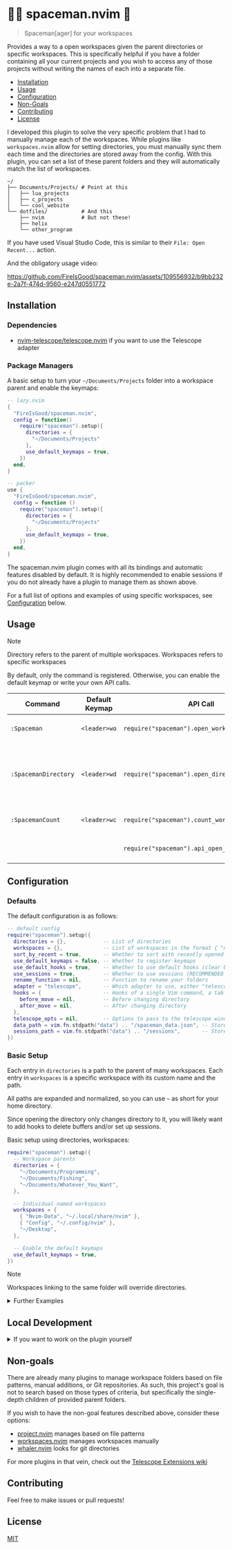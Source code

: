 # 👨‍🚀 spaceman.nvim 🚧

> Spaceman\[ager\] for your workspaces

Provides a way to a open workspaces given the parent directories or specific workspaces. This is specifically helpful if
you have a folder containing all your current projects and you wish to access any of those projects without writing the
names of each into a separate file.

- [Installation](#list-of-text-objects)
- [Usage](#configuration)
- [Configuration](#configuration)
- [Non-Goals](#non-goals)
- [Contributing](#contributing)
- [License](#license)

I developed this plugin to solve the very specific problem that I had to manually manage each of the workspaces. While
plugins like `workspaces.nvim` allow for setting directories, you must manually sync them each time and the directories
are stored away from the config. With this plugin, you can set a list of these parent folders and they will
automatically match the list of workspaces.

```text
~/
├── Documents/Projects/ # Point at this
│   ├── lua_projects
│   ├── c_projects
│   └── cool_website
└── dotfiles/           # And this
    ├── nvim            # But not these!
    ├── helix
    └── other_program
```

If you have used Visual Studio Code, this is similar to their `File: Open Recent...` action.

And the obligatory usage video:

https://github.com/FireIsGood/spaceman.nvim/assets/109556932/b9bb232e-2a7f-474d-9560-e247d0551772

## Installation

### Dependencies

- [nvim-telescope/telescope.nvim](https://github.com/nvim-telescope/telescope.nvim) if you want to use the Telescope
  adapter

### Package Managers

A basic setup to turn your `~/Documents/Projects` folder into a workspace parent and enable the keymaps:

```lua
-- lazy.nvim
{
  "FireIsGood/spaceman.nvim",
  config = function()
    require("spaceman").setup({
      directories = {
        "~/Documents/Projects"
      },
      use_default_keymaps = true,
    })
  end,
}

-- packer
use {
  "FireIsGood/spaceman.nvim",
  config = function ()
    require("spaceman").setup({
      directories = {
        "~/Documents/Projects"
      },
      use_default_keymaps = true,
    })
  end,
}
```

The spaceman.nvim plugin comes with all its bindings and automatic features disabled by default. It is highly
recommended to enable sessions if you do not already have a plugin to manage them as shown above.

For a full list of options and examples of using specific workspaces, see [Configuration](#configuration) below.

## Usage

> [!NOTE]
> Directory refers to the parent of multiple workspaces. Workspaces refers to specific workspaces

By default, only the command is registered. Otherwise, you can enable the default keymap or write your own API calls.

| Command              | Default Keymap | API Call                                       | Description                                                     |
| -------------------- | -------------- | ---------------------------------------------- | --------------------------------------------------------------- |
| `:Spaceman`          | `<leader>wo`   | `require("spaceman").open_workspaces()`        | Find and open a workspace                                       |
| `:SpacemanDirectory` | `<leader>wd`   | `require("spaceman").open_directories()`       | Find and open a directory (workspace parent) in the default app |
| `:SpacemanCount`     | `<leader>wc`   | `require("spaceman").count_workspaces()`       | Count the number of workspaces                                  |
|                      |                | `require("spaceman").api_open_workspace(path)` | Open a specific workspace                                       |

## Configuration

### Defaults

The default configuration is as follows:

```lua
-- default config
require("spaceman").setup({
  directories = {},            -- List of directories
  workspaces = {},             -- List of workspaces in the format { "name", "path" } or a string of the path
  sort_by_recent = true,       -- Whether to sort with recently opened workspaces in front
  use_default_keymaps = false, -- Whether to register keymaps
  use_default_hooks = true,    -- Whether to use default hooks (clear buffers, clear highlight)
  use_sessions = true,         -- Whether to use sessions (RECOMMENDED TO ENABLE)
  rename_function = nil,       -- Function to rename your folders
  adapter = "telescope",       -- Which adapter to use, either "telescope" or "vim-ui" (for compatibility)
  hooks = {                    -- Hooks of a single Vim command, a table of vim commands, a Lua function, or nil
    before_move = nil,         -- Before changing directory
    after_move = nil,          -- After changing directory
  },
  telescope_opts = nil,        -- Options to pass to the telescope window
  data_path = vim.fn.stdpath("data") .. "/spaceman_data.json", -- Stores recently used workspaces
  sessions_path = vim.fn.stdpath("data") .. "/sessions",       -- Stores sessions
})
```

### Basic Setup

Each entry in `directories` is a path to the parent of many workspaces. Each entry in `workspaces` is a specific
workspace with its custom name and the path.

All paths are expanded and normalized, so you can use `~` as short for your home directory.

Since opening the directory only changes directory to it, you will likely want to add hooks to delete buffers and/or set
up sessions.

Basic setup using directories, workspaces:

```lua
require("spaceman").setup({
  -- Workspace parents
  directories = {
    "~/Documents/Programming",
    "~/Documents/Fishing",
    "~/Documents/Whatever_You_Want",
  },

  -- Individual named workspaces
  workspaces = {
    { "Nvim-Data", "~/.local/share/nvim" },
    { "Config", "~/.config/nvim" },
    "~/Desktop",
  },

  -- Enable the default keymaps
  use_default_keymaps = true,
})
```

> [!NOTE]
> Workspaces linking to the same folder will override directories.

<details>
<summary>Further Examples</summary>

### Using a Custom Rename Function

The custom rename function is run on ALL names, including custom workspace names.

```lua
require("spaceman").setup({
  -- [OTHER SETTINGS]
  rename_function = function(name)
    return string.gsub(" " .. name, "%W%l", string.upper):sub(2) -- Name to title case
    -- return string.gsub(name, "[-_]", " ")                     -- Underline and dash to space
    -- return string.gsub(name, "[-%s]", "_")                    -- Space and dash to underline
  end,
})
```

### Disable Sorting

You can disable sorting if you want a truly declarative config with no recent files. If you also don't want to save the
data file at all, you can change the path to `nil`

```lua
require("spaceman").setup({
  -- [OTHER SETTINGS]
  sort_by_recent = false,
  data_path = nil, -- Optional: don't save the data path at all
})
```

### Telescope Options

You may set a table of opts, either literally or through preset themes. See [Telescope
Themes](https://github.com/nvim-telescope/telescope.nvim#themes) or `:help telescope.setup()` more details on these
tables.

```lua
require("spaceman").setup({
  -- [OTHER SETTINGS]
  telescope_opts = require("telescope.themes").get_dropdown({
    prompt_title = "Cool Dropdown",
    results_title = "Items or Something",
    scroll_strategy = "limit",
  }),
})
```

### Use vim-ui Instead of Telescope

If you don't want to use telescope for any reason, you can explicitly switch to using the vim-ui menu. If you don't have
telescope installed and don't explicitly set the adapter here, you will get a warning every time you list workspaces.

```lua
require("spaceman").setup({
  -- [OTHER SETTINGS]
  adapter = "vim-ui",
})
```

### Saving the Data File and Sessions folder Elsewhere

The data file tracks timestamps for your recently used folders. The sessions folder holds your session files. If you
wanted to share these across machines, you can change where they is saved.

```lua
require("spaceman").setup({
  -- [OTHER SETTINGS]
  data_path = "~/Documents/sync-or-whatever/spaceman_data.json", -- Store the file in a sync folder
  sessions_path = "~/Documents/sync-or-whatever/sessions",       -- Store session files in a sync folder subdirectory
})
```

### With Sessions.nvim

**Sessions are already built-in to the plugin.** This is more for if you want different features or have existing
sessions through this plugin.

```lua
require("spaceman").setup({
  -- [OTHER SETTINGS]
  use_sessions = false,
  hooks = {
    before_move = { "SessionsStop" },
    after_move = { "SessionsLoad" },
  },
})
```

</details>

## Local Development

<details>

<summary>If you want to work on the plugin yourself</summary>

First, clone the repo:

```bash
git clone git@github.com:FireIsGood/spaceman.nvim.git
```

Add the plugin's folder as a local plugin:

```lua
-- lazy.nvim
{
  dir = "~/Documents/Programming/spaceman.nvim",
  -- Your other settings
}

-- packer
use {
  "~/Documents/Programming/spaceman.nvim",
  -- Your other settings
}
```

The files are laid out as follows:

```text
lua/
└── spaceman/
    ├── adapters/
    │   ├── telescope.lua   # Telescope adapter
    │   └── vim-ui.lua      # Vim UI adapter
    ├── config.lua          # User configuration
    ├── default_commands    # User Command setup
    ├── default_keymaps     # Keymap setup
    ├── init.lua            # API and setup function
    ├── json.lua            # File system JSON helper functions
    ├── sessions.lua        # Session saving and loading
    ├── util.lua            # File system and general utilities
    └── workspace.lua       # General function calls (linked by API)
README.md
LICENSE
.stylua.toml
```

(Tree made with [tree.nathanfriend.io](https://tree.nathanfriend.io/))

</details>

## Non-goals

There are already many plugins to manage workspace folders based on file patterns, manual additions, or Git repositories. As
such, this project's goal is not to search based on those types of criteria, but specifically the single-depth children
of provided parent folders.

If you wish to have the non-goal features described above, consider these options:

- [project.nvim](https://github.com/ahmedkhalf/project.nvim) manages based on file patterns
- [workspaces.nvim](https://github.com/natecraddock/workspaces.nvim) manages workspaces manually
- [whaler.nvim](https://github.com/salorak/whaler.nvim) looks for git directories

For more plugins in that vein, check out the [Telescope Extensions wiki](https://github.com/nvim-telescope/telescope.nvim/wiki/Extensions)

## Contributing

Feel free to make issues or pull requests!

## License

[MIT](https://choosealicense.com/licenses/mit/)
